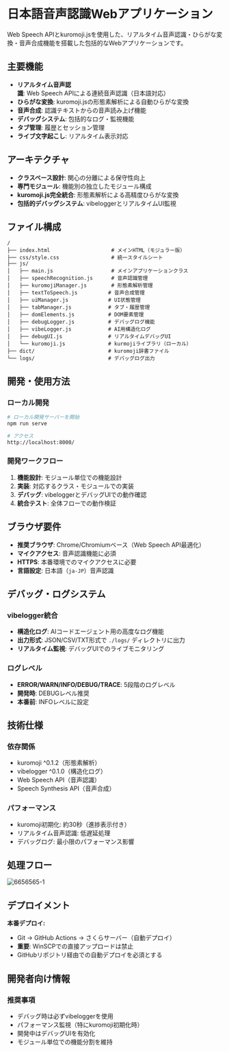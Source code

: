 # 日本語音声認識Webアプリケーション

Web Speech APIとkuromoji.jsを使用した、リアルタイム音声認識・ひらがな変換・音声合成機能を搭載した包括的なWebアプリケーションです。

## 主要機能

- **リアルタイム音声認識**: Web Speech APIによる連続音声認識（日本語対応）
- **ひらがな変換**: kuromoji.jsの形態素解析による自動ひらがな変換
- **音声合成**: 認識テキストからの音声読み上げ機能
- **デバッグシステム**: 包括的なログ・監視機能
- **タブ管理**: 履歴とセッション管理
- **ライブ文字起こし**: リアルタイム表示対応

## アーキテクチャ

- **クラスベース設計**: 関心の分離による保守性向上
- **専門モジュール**: 機能別の独立したモジュール構成
- **kuromoji.js完全統合**: 形態素解析による高精度ひらがな変換
- **包括的デバッグシステム**: vibeloggerとリアルタイムUI監視


## ファイル構成

```
/
├── index.html                    # メインHTML（モジュラー版）
├── css/style.css                 # 統一スタイルシート
├── js/
│   ├── main.js                   # メインアプリケーションクラス
│   ├── speechRecognition.js      # 音声認識管理
│   ├── kuromojiManager.js        # 形態素解析管理
│   ├── textToSpeech.js          # 音声合成管理
│   ├── uiManager.js             # UI状態管理
│   ├── tabManager.js            # タブ・履歴管理
│   ├── domElements.js           # DOM要素管理
│   ├── debugLogger.js           # デバッグログ機能
│   ├── vibeLogger.js            # AI用構造化ログ
│   ├── debugUI.js               # リアルタイムデバッグUI
│   └── kuromoji.js              # kurmojiライブラリ（ローカル）
├── dict/                        # kuromoji辞書ファイル
└── logs/                        # デバッグログ出力
```

## 開発・使用方法

### ローカル開発
```bash
# ローカル開発サーバーを開始
npm run serve

# アクセス
http://localhost:8000/
```

### 開発ワークフロー
1. **機能設計**: モジュール単位での機能設計
2. **実装**: 対応するクラス・モジュールでの実装
3. **デバッグ**: vibeloggerとデバッグUIでの動作確認
4. **統合テスト**: 全体フローでの動作検証

## ブラウザ要件

- **推奨ブラウザ**: Chrome/Chromiumベース（Web Speech API最適化）
- **マイクアクセス**: 音声認識機能に必須
- **HTTPS**: 本番環境でのマイクアクセスに必要
- **言語設定**: 日本語（`ja-JP`）音声認識

## デバッグ・ログシステム

### vibelogger統合
- **構造化ログ**: AIコードエージェント用の高度なログ機能
- **出力形式**: JSON/CSV/TXT形式で `./logs/` ディレクトリに出力
- **リアルタイム監視**: デバッグUIでのライブモニタリング

### ログレベル
- **ERROR/WARN/INFO/DEBUG/TRACE**: 5段階のログレベル
- **開発時**: DEBUGレベル推奨
- **本番前**: INFOレベルに設定

## 技術仕様

### 依存関係
- kuromoji ^0.1.2（形態素解析）
- vibelogger ^0.1.0（構造化ログ）
- Web Speech API（音声認識）
- Speech Synthesis API（音声合成）

### パフォーマンス
- kuromoji初期化: 約30秒（進捗表示付き）
- リアルタイム音声認識: 低遅延処理
- デバッグログ: 最小限のパフォーマンス影響

## 処理フロー
![6656565-1](https://github.com/user-attachments/assets/49fac104-e658-44c6-a52c-0db5e0cc4c47)

## デプロイメント

**本番デプロイ:**
- Git → GitHub Actions → さくらサーバー（自動デプロイ）
- **重要**: WinSCPでの直接アップロードは禁止
- GitHubリポジトリ経由での自動デプロイを必須とする

## 開発者向け情報

### 推奨事項
- デバッグ時は必ずvibeloggerを使用
- パフォーマンス監視（特にkuromoji初期化時）
- 開発中はデバッグUIを有効化
- モジュール単位での機能分割を維持
